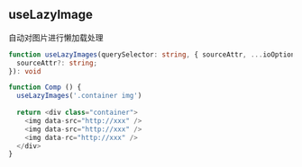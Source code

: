 ## useLazyImage

自动对图片进行懒加载处理

```typescript
function useLazyImages(querySelector: string, { sourceAttr, ...ioOptions }?: {
  sourceAttr?: string;
}): void
```

```javascript
function Comp () {
  useLazyImages('.container img')
  
  return <div class="container">
    <img data-src="http://xxx" />
    <img data-src="http://xxx" />
    <img data-rc="http://xxx" />
  </div>
}
```

